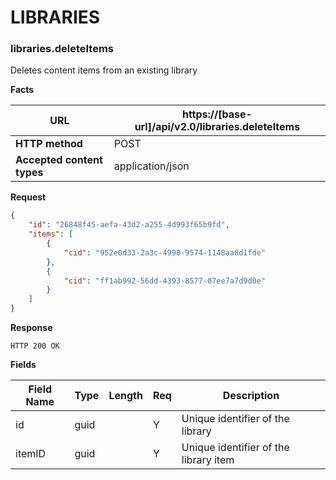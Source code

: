 ﻿**LIBRARIES**
=============

### libraries.deleteItems

Deletes content items from an existing library

**Facts**

| **URL**                    | https://[base-url]/api/v2.0/libraries.deleteItems |
|----------------------------|------------------|
| **HTTP method**            | POST             |
| **Accepted content types** | application/json |

**Request**

```json
{
    "id": "26848f45-aefa-43d2-a255-4d993f65b9fd",
    "items": [
        { 
            "cid": "952e0d33-2a3c-4998-9574-1148aa8d1fde" 
        },
        { 
            "cid": "ff1ab992-56dd-4393-8577-07ee7a7d9d0e" 
        }
    ]
}

```

**Response**

```text
HTTP 200 OK
```

**Fields**

| **Field Name** | **Type** | **Length** | **Req** | **Description**                       |
|----------------|----------|------------|---------|---------------------------------------|
| id             | guid     |            | Y       | Unique identifier of the library      |
| itemID         | guid     |            | Y       | Unique identifier of the library item |
